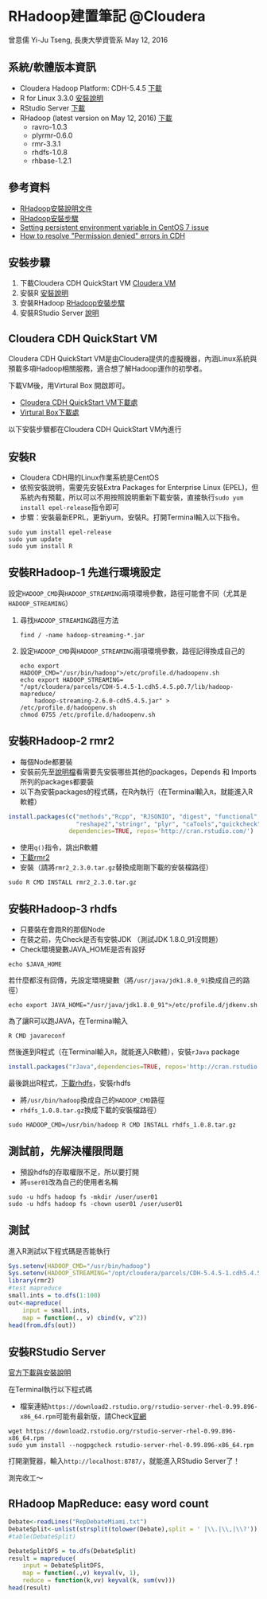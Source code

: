 RHadoop建置筆記 @Cloudera
================
曾意儒 Yi-Ju Tseng, 長庚大學資管系
May 12, 2016

系統/軟體版本資訊
-----------------

-   Cloudera Hadoop Platform: CDH-5.4.5 [下載](http://www.cloudera.com/downloads/cdh/5-4-5.html)
-   R for Linux 3.3.0 [安裝說明](https://cran.rstudio.com/bin/linux/redhat/README)
-   RStudio Server [下載](https://www.rstudio.com/products/rstudio/download-server/)
-   RHadoop (latest version on May 12, 2016) [下載](https://github.com/RevolutionAnalytics/RHadoop/wiki/Downloads)
    -   ravro-1.0.3
    -   plyrmr-0.6.0
    -   rmr-3.3.1
    -   rhdfs-1.0.8
    -   rhbase-1.2.1

參考資料
--------

-   [RHadoop安裝說明文件](https://github.com/RevolutionAnalytics/RHadoop/wiki/Installing-RHadoop-on-RHEL)
-   [RHadoop安裝步驟](https://bigdatastudy.hackpad.com/ep/pad/static/IADMBeqF0vV)
-   [Setting persistent environment variable in CentOS 7 issue](http://unix.stackexchange.com/questions/271514/setting-persistent-environment-variable-in-centos-7-issue)
-   [How to resolve "Permission denied" errors in CDH](https://community.cloudera.com/t5/CDH-Manual-Installation/How-to-resolve-quot-Permission-denied-quot-errors-in-CDH/ta-p/36141)

安裝步驟
--------

1.  下載Cloudera CDH QuickStart VM [Cloudera VM](http://www.cloudera.com/developers/get-started-with-hadoop-tutorial.html)
2.  安裝R [安裝說明](https://cran.rstudio.com/bin/linux/redhat/README)
3.  安裝RHadoop [RHadoop安裝步驟](https://bigdatastudy.hackpad.com/ep/pad/static/IADMBeqF0vV)
4.  安裝RStudio Server [說明](https://www.rstudio.com/products/rstudio/download-server/)

Cloudera CDH QuickStart VM
--------------------------

Cloudera CDH QuickStart VM是由Cloudera提供的虛擬機器，內涵Linux系統與預載多項Hadoop相關服務，適合想了解Hadoop運作的初學者。

下載VM後，用Virtural Box 開啟即可。

-   [Cloudera CDH QuickStart VM下載處](http://www.cloudera.com/developers/get-started-with-hadoop-tutorial.html)
-   [Virtural Box下載處](https://www.virtualbox.org/)

以下安裝步驟都在Cloudera CDH QuickStart VM內進行

安裝R
-----

-   Cloudera CDH用的Linux作業系統是CentOS
-   依照安裝說明，需要先安裝Extra Packages for Enterprise Linux (EPEL)，但系統內有預載，所以可以不用按照說明重新下載安裝，直接執行`sudo yum install epel-release`指令即可
-   步驟：安裝最新EPRL，更新yum，安裝R。打開Terminal輸入以下指令。

<!-- -->

    sudo yum install epel-release
    sudo yum update
    sudo yum install R

安裝RHadoop-1 先進行環境設定
----------------------------

設定`HADOOP_CMD`與`HADOOP_STREAMING`兩項環境參數，路徑可能會不同（尤其是`HADOOP_STREAMING`）

1.  尋找`HADOOP_STREAMING`路徑方法

        find / -name hadoop-streaming-*.jar

2.  設定`HADOOP_CMD`與`HADOOP_STREAMING`兩項環境參數，路徑記得換成自己的

        echo export HADOOP_CMD="/usr/bin/hadoop">/etc/profile.d/hadoopenv.sh
        echo export HADOOP_STREAMING=
        "/opt/cloudera/parcels/CDH-5.4.5-1.cdh5.4.5.p0.7/lib/hadoop-mapreduce/
            hadoop-streaming-2.6.0-cdh5.4.5.jar" > /etc/profile.d/hadoopenv.sh
        chmod 0755 /etc/profile.d/hadoopenv.sh

安裝RHadoop-2 rmr2
------------------

-   每個Node都要裝
-   安裝前先至[說明檔](https://github.com/RevolutionAnalytics/rmr2/blob/master/pkg/DESCRIPTION)看需要先安裝哪些其他的packages，Depends 和 Imports 所列的packages都要裝
-   以下為安裝packages的程式碼，在R內執行（在Terminal輸入`R`，就能進入R軟體）

``` r
install.packages(c("methods","Rcpp", "RJSONIO", "digest", "functional", 
                   "reshape2","stringr", "plyr", "caTools","quickcheck","testthat"), 
                 dependencies=TRUE, repos='http://cran.rstudio.com/')
```

-   使用`q()`指令，跳出R軟體
-   [下載rmr2](https://github.com/RevolutionAnalytics/RHadoop/wiki/Downloads)
-   安裝（請將`rmr2_2.3.0.tar.gz`替換成剛剛下載的安裝檔路徑）

<!-- -->

    sudo R CMD INSTALL rmr2_2.3.0.tar.gz

安裝RHadoop-3 rhdfs
-------------------

-   只要裝在會跑R的那個Node
-   在裝之前，先Check是否有安裝JDK （測試JDK 1.8.0\_91沒問題）
-   Check環境變數JAVA\_HOME是否有設好

<!-- -->

    echo $JAVA_HOME

若什麼都沒有回傳，先設定環境變數（將`/usr/java/jdk1.8.0_91`換成自己的路徑）

    echo export JAVA_HOME="/usr/java/jdk1.8.0_91">/etc/profile.d/jdkenv.sh

為了讓R可以跑JAVA，在Terminal輸入

    R CMD javareconf

然後進到R程式（在Terminal輸入`R`，就能進入R軟體），安裝`rJava` package

``` r
install.packages("rJava",dependencies=TRUE, repos='http://cran.rstudio.com/')
```

最後跳出R程式，[下載rhdfs](https://github.com/RevolutionAnalytics/RHadoop/wiki/Downloads)，安裝rhdfs

-   將`/usr/bin/hadoop`換成自己的`HADOOP_CMD`路徑
-   `rhdfs_1.0.8.tar.gz`換成下載的安裝檔路徑）

<!-- -->

    sudo HADOOP_CMD=/usr/bin/hadoop R CMD INSTALL rhdfs_1.0.8.tar.gz

測試前，先解決權限問題
----------------------

-   預設hdfs的存取權限不足，所以要打開
-   將`user01`改為自己的使用者名稱

<!-- -->

    sudo -u hdfs hadoop fs -mkdir /user/user01
    sudo -u hdfs hadoop fs -chown user01 /user/user01

測試
----

進入R測試以下程式碼是否能執行

``` r
Sys.setenv(HADOOP_CMD="/usr/bin/hadoop")
Sys.setenv(HADOOP_STREAMING="/opt/cloudera/parcels/CDH-5.4.5-1.cdh5.4.5.p0.7/lib/hadoop-mapreduce/hadoop-streaming-2.6.0-cdh5.4.5.jar")
library(rmr2)
#test mapreduce
small.ints = to.dfs(1:100)
out<-mapreduce(
    input = small.ints, 
    map = function(., v) cbind(v, v^2))
head(from.dfs(out))
```

安裝RStudio Server
------------------

[官方下載與安裝說明](https://www.rstudio.com/products/rstudio/download-server/)

在Terminal執行以下程式碼

-   檔案連結`https://download2.rstudio.org/rstudio-server-rhel-0.99.896-x86_64.rpm`可能有最新版，請Check[官網](https://www.rstudio.com/products/rstudio/download-server/)

<!-- -->

    wget https://download2.rstudio.org/rstudio-server-rhel-0.99.896-x86_64.rpm
    sudo yum install --nogpgcheck rstudio-server-rhel-0.99.896-x86_64.rpm

打開瀏覽器，輸入`http://localhost:8787/`，就能進入RStudio Server了！

測完收工～

RHadoop MapReduce: easy word count
----------------------------------

``` r
Debate<-readLines("RepDebateMiami.txt")
DebateSplit<-unlist(strsplit(tolower(Debate),split = ' |\\.|\\,|\\?'))
#table(DebateSplit)
```

``` r
DebateSplitDFS = to.dfs(DebateSplit)
result = mapreduce(
    input = DebateSplitDFS,
    map = function(.,v) keyval(v, 1),
    reduce = function(k,vv) keyval(k, sum(vv)))
head(result)
```
